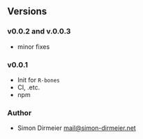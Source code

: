 ## Versions

### v0.0.2 and v.0.0.3

* minor fixes

### v0.0.1

* Init for `R-bones`
* CI, .etc.
* npm

### Author

* Simon Dirmeier <a href="mailto:mail@simon-dirmeier.net">mail@simon-dirmeier.net</a>
